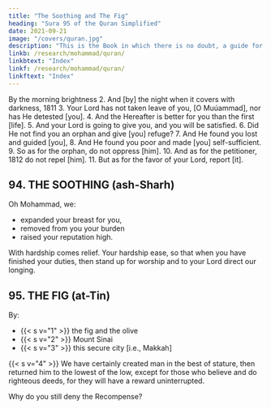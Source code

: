 ```yaml
---
title: "The Soothing and The Fig"
heading: "Sura 95 of the Quran Simplified"
date: 2021-09-21
image: "/covers/quran.jpg"
description: "This is the Book in which there is no doubt, a guide for the righteous."
linkb: /research/mohammad/quran/
linkbtext: "Index"
linkf: /research/mohammad/quran/
linkftext: "Index"
---
```




By the morning brightness
2. And [by] the night when it covers with darkness, 1811
3. Your Lord has not taken leave of you, [O Muúammad], nor
has He detested [you].
4. And the Hereafter is better for you than the first [life].
5. And your Lord is going to give you, and you will be satisfied.
6. Did He not find you an orphan and give [you] refuge?
7. And He found you lost and guided [you],
8. And He found you poor and made [you] self-sufficient.
9. So as for the orphan, do not oppress [him].
10. And as for the petitioner, 1812 do not repel [him].
11. But as for the favor of your Lord, report [it].



## 94. THE SOOTHING (ash-Sharh)

Oh Mohammad, we:
- expanded your breast for you, 
- removed from you your burden
- raised your reputation high.

With hardship comes relief. Your hardship ease, so that when you have finished your duties, then stand up for worship and to your Lord direct our longing.



## 95. THE FIG (at-Tin)

By:
- {{< s v="1" >}} the fig and the olive
- {{< s v="2" >}} Mount Sinai 
- {{< s v="3" >}} this secure city [i.e., Makkah]

{{< s v="4" >}} We have certainly created man in the best of stature, then returned him to the lowest of the low, except for those who believe and do righteous deeds, for they will have a reward uninterrupted.

Why do you still deny the Recompense?

